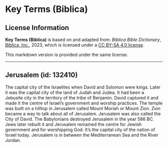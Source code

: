 # Key Terms (Biblica)

## License Information

**Key Terms (Biblica)** is based on and adapted from: _Biblica Bible Dictionary_, [Biblica, Inc.](https://www.biblica.com/), 2023, which is licensed under a [CC BY-SA 4.0 license](https://creativecommons.org/licenses/by-sa/4.0/legalcode.en).

This markdown version is provided under the same license.



--------------------------------

## Jerusalem (id: 132410)

The capital city of the Israelites when David and Solomon were kings. Later it was the capital city of the land of Judah and Judea. It had been a Jebusite city in the territory of the tribe of Benjamin. David captured it and made it the centre of Israel’s government and worship practices. The temple was built on a hilltop in Jerusalem called Mount Moriah or Mount Zion. Zion became a way to talk about all of Jerusalem. Jerusalem was also called the City of David. The Babylonians destroyed Jerusalem in the year 586 BC. Jews later rebuilt it and Jerusalem remained the centre for Jewish government and for worshipping God. It’s the capital city of the nation of Israel today. Jerusalem is in between the Mediterranean Sea and the River Jordan.


